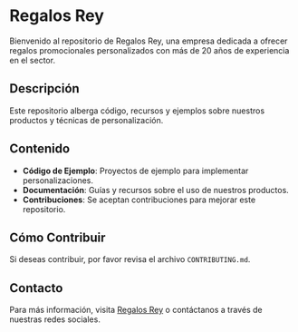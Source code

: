 # Regalos Rey

Bienvenido al repositorio de Regalos Rey, una empresa dedicada a ofrecer regalos promocionales personalizados con más de 20 años de experiencia en el sector.

## Descripción

Este repositorio alberga código, recursos y ejemplos sobre nuestros productos y técnicas de personalización.

## Contenido

- **Código de Ejemplo**: Proyectos de ejemplo para implementar personalizaciones.
- **Documentación**: Guías y recursos sobre el uso de nuestros productos.
- **Contribuciones**: Se aceptan contribuciones para mejorar este repositorio.

## Cómo Contribuir

Si deseas contribuir, por favor revisa el archivo `CONTRIBUTING.md`.

## Contacto

Para más información, visita [Regalos Rey](https://regalosrey.com/contactar) o contáctanos a través de nuestras redes sociales.
